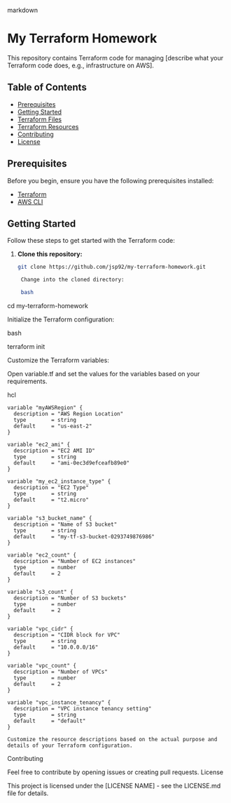 markdown

# My Terraform Homework

This repository contains Terraform code for managing [describe what your Terraform code does, e.g., infrastructure on AWS].

## Table of Contents

- [Prerequisites](#prerequisites)
- [Getting Started](#getting-started)
- [Terraform Files](#terraform-files)
- [Terraform Resources](#terraform-resources)
- [Contributing](#contributing)
- [License](#license)

## Prerequisites

Before you begin, ensure you have the following prerequisites installed:

- [Terraform](https://www.terraform.io/downloads.html)
- [AWS CLI](https://aws.amazon.com/cli/)

## Getting Started

Follow these steps to get started with the Terraform code:

1. **Clone this repository:**

   ```bash
   git clone https://github.com/jsp92/my-terraform-homework.git

    Change into the cloned directory:

    bash

cd my-terraform-homework

Initialize the Terraform configuration:

bash

terraform init

Customize the Terraform variables:

Open variable.tf and set the values for the variables based on your requirements.

hcl

    variable "myAWSRegion" {
      description = "AWS Region Location"
      type        = string
      default     = "us-east-2"
    }

    variable "ec2_ami" {
      description = "EC2 AMI ID"
      type        = string
      default     = "ami-0ec3d9efceafb89e0"
    }

    variable "my_ec2_instance_type" {
      description = "EC2 Type"
      type        = string
      default     = "t2.micro"
    }

    variable "s3_bucket_name" {
      description = "Name of S3 bucket"
      type        = string
      default     = "my-tf-s3-bucket-0293749876986"
    }

    variable "ec2_count" {
      description = "Number of EC2 instances"
      type        = number
      default     = 2
    }

    variable "s3_count" {
      description = "Number of S3 buckets"
      type        = number
      default     = 2
    }

    variable "vpc_cidr" {
      description = "CIDR block for VPC"
      type        = string
      default     = "10.0.0.0/16"
    }

    variable "vpc_count" {
      description = "Number of VPCs"
      type        = number
      default     = 2
    }

    variable "vpc_instance_tenancy" {
      description = "VPC instance tenancy setting"
      type        = string
      default     = "default"
    }

    Customize the resource descriptions based on the actual purpose and details of your Terraform configuration.

Contributing

Feel free to contribute by opening issues or creating pull requests.
License

This project is licensed under the [LICENSE NAME] - see the LICENSE.md file for details.

